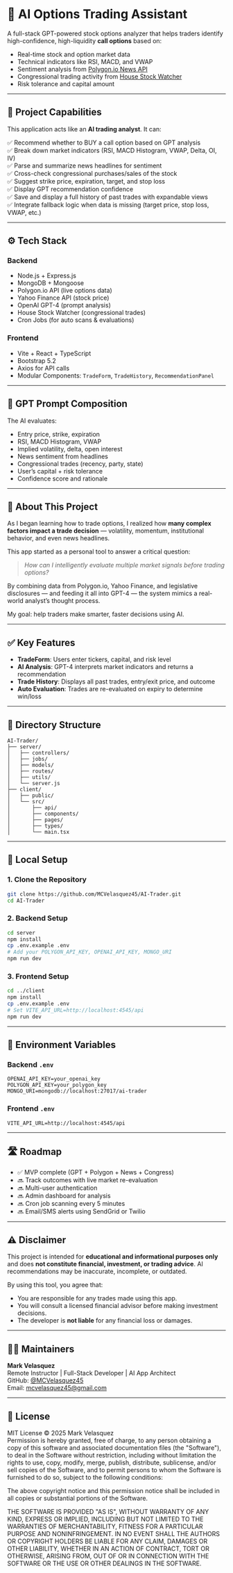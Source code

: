 # 🧠 AI Options Trading Assistant

A full-stack GPT-powered stock options analyzer that helps traders identify high-confidence, high-liquidity **call options** based on:

- Real-time stock and option market data
- Technical indicators like RSI, MACD, and VWAP
- Sentiment analysis from [Polygon.io News API](https://polygon.io/docs/rest/stocks/news)
- Congressional trading activity from [House Stock Watcher](https://housestockwatcher.com/)
- Risk tolerance and capital amount

---

## 📌 Project Capabilities

This application acts like an **AI trading analyst**. It can:

✅ Recommend whether to BUY a call option based on GPT analysis  
✅ Break down market indicators (RSI, MACD Histogram, VWAP, Delta, OI, IV)  
✅ Parse and summarize news headlines for sentiment  
✅ Cross-check congressional purchases/sales of the stock  
✅ Suggest strike price, expiration, target, and stop loss  
✅ Display GPT recommendation confidence  
✅ Save and display a full history of past trades with expandable views  
✅ Integrate fallback logic when data is missing (target price, stop loss, VWAP, etc.)

---

## ⚙️ Tech Stack

### Backend
- Node.js + Express.js
- MongoDB + Mongoose
- Polygon.io API (live options data)
- Yahoo Finance API (stock price)
- OpenAI GPT-4 (prompt analysis)
- House Stock Watcher (congressional trades)
- Cron Jobs (for auto scans & evaluations)

### Frontend
- Vite + React + TypeScript
- Bootstrap 5.2
- Axios for API calls
- Modular Components: `TradeForm`, `TradeHistory`, `RecommendationPanel`

---

## 🧠 GPT Prompt Composition

The AI evaluates:

- Entry price, strike, expiration
- RSI, MACD Histogram, VWAP
- Implied volatility, delta, open interest
- News sentiment from headlines
- Congressional trades (recency, party, state)
- User’s capital + risk tolerance
- Confidence score and rationale

---

## 🧭 About This Project

As I began learning how to trade options, I realized how **many complex factors impact a trade decision** — volatility, momentum, institutional behavior, and even news headlines.

This app started as a personal tool to answer a critical question:

> *How can I intelligently evaluate multiple market signals before trading options?*

By combining data from Polygon.io, Yahoo Finance, and legislative disclosures — and feeding it all into GPT-4 — the system mimics a real-world analyst’s thought process.

My goal: help traders make smarter, faster decisions using AI.

---

## ✅ Key Features

- **TradeForm**: Users enter tickers, capital, and risk level
- **AI Analysis**: GPT-4 interprets market indicators and returns a recommendation
- **Trade History**: Displays all past trades, entry/exit price, and outcome
- **Auto Evaluation**: Trades are re-evaluated on expiry to determine win/loss

---

## 📂 Directory Structure

```
AI-Trader/
├── server/
│   ├── controllers/
│   ├── jobs/
│   ├── models/
│   ├── routes/
│   ├── utils/
│   └── server.js
├── client/
│   ├── public/
│   └── src/
│       ├── api/
│       ├── components/
│       ├── pages/
│       ├── types/
│       └── main.tsx
```

---

## 🧪 Local Setup

### 1. Clone the Repository

```bash
git clone https://github.com/MCVelasquez45/AI-Trader.git
cd AI-Trader
```

### 2. Backend Setup

```bash
cd server
npm install
cp .env.example .env
# Add your POLYGON_API_KEY, OPENAI_API_KEY, MONGO_URI
npm run dev
```

### 3. Frontend Setup

```bash
cd ../client
npm install
cp .env.example .env
# Set VITE_API_URL=http://localhost:4545/api
npm run dev
```

---

## 🔐 Environment Variables

### Backend `.env`

```env
OPENAI_API_KEY=your_openai_key
POLYGON_API_KEY=your_polygon_key
MONGO_URI=mongodb://localhost:27017/ai-trader
```

### Frontend `.env`

```env
VITE_API_URL=http://localhost:4545/api
```

---

## 🛣️ Roadmap

- ✅ MVP complete (GPT + Polygon + News + Congress)
- 🔜 Track outcomes with live market re-evaluation
- 🔜 Multi-user authentication
- 🔜 Admin dashboard for analysis
- 🔜 Cron job scanning every 5 minutes
- 🔜 Email/SMS alerts using SendGrid or Twilio

---

## ⚠️ Disclaimer

This project is intended for **educational and informational purposes only** and does **not constitute financial, investment, or trading advice**. AI recommendations may be inaccurate, incomplete, or outdated.

By using this tool, you agree that:
- You are responsible for any trades made using this app.
- You will consult a licensed financial advisor before making investment decisions.
- The developer is **not liable** for any financial loss or damages.

---

## 👨‍💻 Maintainers

**Mark Velasquez**  
Remote Instructor | Full-Stack Developer | AI App Architect  
GitHub: [@MCVelasquez45](https://github.com/MCVelasquez45)  
Email: mcvelasquez45@gmail.com

---

## 📄 License

MIT License © 2025 Mark Velasquez  
Permission is hereby granted, free of charge, to any person obtaining a copy
of this software and associated documentation files (the "Software"), to deal
in the Software without restriction, including without limitation the rights
to use, copy, modify, merge, publish, distribute, sublicense, and/or sell
copies of the Software, and to permit persons to whom the Software is
furnished to do so, subject to the following conditions:

The above copyright notice and this permission notice shall be included in all
copies or substantial portions of the Software.

THE SOFTWARE IS PROVIDED "AS IS", WITHOUT WARRANTY OF ANY KIND, EXPRESS OR
IMPLIED, INCLUDING BUT NOT LIMITED TO THE WARRANTIES OF MERCHANTABILITY,
FITNESS FOR A PARTICULAR PURPOSE AND NONINFRINGEMENT. IN NO EVENT SHALL THE
AUTHORS OR COPYRIGHT HOLDERS BE LIABLE FOR ANY CLAIM, DAMAGES OR OTHER
LIABILITY, WHETHER IN AN ACTION OF CONTRACT, TORT OR OTHERWISE, ARISING FROM,
OUT OF OR IN CONNECTION WITH THE SOFTWARE OR THE USE OR OTHER DEALINGS IN THE
SOFTWARE.
```

